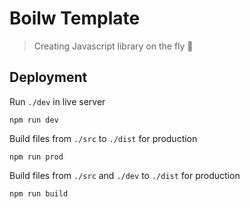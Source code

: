 # Boilw Template

> Creating Javascript library on the fly 💫

## Deployment

Run `./dev` in live server

```shell
npm run dev
```

Build files from `./src` to `./dist` for production

```shell
npm run prod
```

Build files from `./src` and `./dev` to `./dist` for production

```shell
npm run build
```